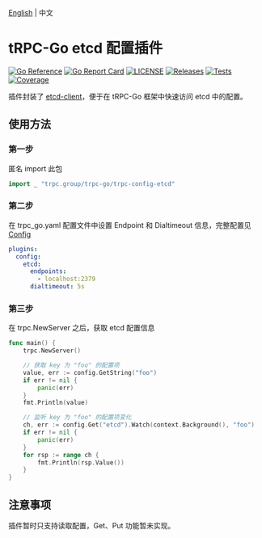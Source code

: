 [English](README.md) | 中文

# tRPC-Go etcd 配置插件

[![Go Reference](https://pkg.go.dev/badge/github.com/trpc-ecosystem/go-config-etcd.svg)](https://pkg.go.dev/github.com/trpc-ecosystem/go-config-etcd)
[![Go Report Card](https://goreportcard.com/badge/trpc.group/trpc-go/trpc-config-etcd)](https://goreportcard.com/report/trpc.group/trpc-go/trpc-config-etcd)
[![LICENSE](https://img.shields.io/badge/license-Apache--2.0-green.svg)](https://github.com/trpc-ecosystem/go-config-etcd/blob/main/LICENSE)
[![Releases](https://img.shields.io/github/release/trpc-ecosystem/go-config-etcd.svg?style=flat-square)](https://github.com/trpc-ecosystem/go-config-etcd/releases)
[![Tests](https://github.com/trpc-ecosystem/go-config-etcd/actions/workflows/prc.yml/badge.svg)](https://github.com/trpc-ecosystem/go-config-etcd/actions/workflows/prc.yml)
[![Coverage](https://codecov.io/gh/trpc-ecosystem/go-config-etcd/branch/main/graph/badge.svg)](https://app.codecov.io/gh/trpc-ecosystem/go-config-etcd/tree/main)

插件封装了 [etcd-client](https://github.com/etcd-io/etcd/tree/main/client/v3)，便于在 tRPC-Go 框架中快速访问 etcd 中的配置。

## 使用方法

### 第一步

匿名 import 此包

```go
import _ "trpc.group/trpc-go/trpc-config-etcd"
```

### 第二步

在 trpc_go.yaml 配置文件中设置 Endpoint 和 Dialtimeout 信息，完整配置见 [Config](https://github.com/etcd-io/etcd/blob/client/v3.5.9/client/v3/config.go#L26)

```yaml
plugins:                 
  config:
    etcd:
      endpoints:
        - localhost:2379
      dialtimeout: 5s
```

### 第三步

在 trpc.NewServer 之后，获取 etcd 配置信息

```go
func main() {
	trpc.NewServer()

    // 获取 key 为 "foo" 的配置项
	value, err := config.GetString("foo")
	if err != nil {
		panic(err)
	}
	fmt.Println(value)

    // 监听 key 为 "foo" 的配置项变化
	ch, err := config.Get("etcd").Watch(context.Background(), "foo")
	if err != nil {
		panic(err)
	}
	for rsp := range ch {
		fmt.Println(rsp.Value())
	}
}
```

## 注意事项

插件暂时只支持读取配置，Get、Put 功能暂未实现。
